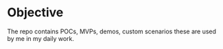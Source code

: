 # Objective

The repo contains POCs, MVPs, demos, custom scenarios these are used by me in my daily work. 